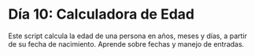 # Día 10: Calculadora de Edad

Este script calcula la edad de una persona en años, meses y días, a partir de su fecha de nacimiento. Aprende sobre
fechas y manejo de entradas.
